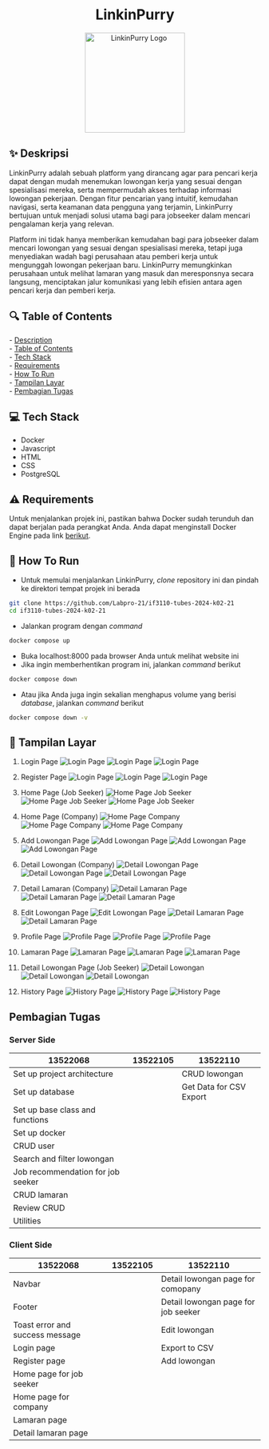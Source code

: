 <h1 align="center">
  LinkinPurry
</h1>

<p align="center">
  <img src="php/src/public/images/logo.webp" width="200" alt="LinkinPurry Logo" />
</p>


## ✨ Deskripsi
LinkinPurry adalah sebuah platform yang dirancang agar para pencari kerja dapat dengan mudah menemukan lowongan kerja yang sesuai dengan spesialisasi mereka, serta mempermudah akses terhadap informasi lowongan pekerjaan. Dengan fitur pencarian yang intuitif, kemudahan navigasi, serta keamanan data pengguna yang terjamin, LinkinPurry bertujuan untuk menjadi solusi utama bagi para jobseeker dalam mencari pengalaman kerja yang relevan.

Platform ini tidak hanya memberikan kemudahan bagi para jobseeker dalam mencari lowongan yang sesuai dengan spesialisasi mereka, tetapi juga menyediakan wadah bagi perusahaan atau pemberi kerja untuk mengunggah lowongan pekerjaan baru. LinkinPurry memungkinkan perusahaan untuk melihat lamaran yang masuk dan meresponsnya secara langsung, menciptakan jalur komunikasi yang lebih efisien antara agen pencari kerja dan pemberi kerja.

<h2 id="table-of-contents">🔍 Table of Contents</h2>
- <a href="#description">Description</a><br/>
- <a href="#table-of-contents">Table of Contents</a><br/>
- <a href="#tech-stack">Tech Stack</a><br/>
- <a href="#requirements">Requirements</a><br/>
- <a href="#how-to-run">How To Run</a><br/>
- <a href="#screenshots">Tampilan Layar</a><br/>
- <a href="#contributions">Pembagian Tugas</a><br/>

<h2 id="tech-stack">💻 Tech Stack</h2>

- Docker
- Javascript
- HTML
- CSS
- PostgreSQL

<h2 id="requirements">⚠️ Requirements</h2>

Untuk menjalankan projek ini, pastikan bahwa Docker sudah terunduh dan dapat berjalan pada perangkat Anda. Anda dapat menginstall Docker Engine pada link [berikut](https://docs.docker.com/engine/install/).

<h2 id="how-to-run">🏃 How To Run</h2>

- Untuk memulai menjalankan LinkinPurry, _clone_ repository ini dan pindah ke direktori tempat projek ini berada
```bash
git clone https://github.com/Labpro-21/if3110-tubes-2024-k02-21
cd if3110-tubes-2024-k02-21
```

- Jalankan program dengan _command_
```bash
docker compose up
```

- Buka localhost:8000 pada browser Anda untuk melihat website ini
- Jika ingin memberhentikan program ini, jalankan _command_ berikut
```bash
docker compose down
```
- Atau jika Anda juga ingin sekalian menghapus volume yang berisi _database_, jalankan _command_ berikut
```bash
docker compose down -v
```

<h2 id="screenshots">📱 Tampilan Layar</h2>

1. Login Page
![Login Page](/php/src/public/images/login.png)
![Login Page](/php/src/public/images/login-mobile.png)
![Login Page](/php/src/public/images/login-lighthouse.png)

2. Register Page
![Login Page](/php/src/public/images/register.png)
![Login Page](/php/src/public/images/register-mobile.png)
![Login Page](/php/src/public/images/register-lighthouse.png)

3. Home Page (Job Seeker)
![Home Page Job Seeker](/php/src/public/images/home-job-seeker.png)
![Home Page Job Seeker](/php/src/public/images/home-jobseeker-mobile.png)
![Home Page Job Seeker](/php/src/public/images/home-jobseeker-lighthouse.png)

4. Home Page (Company)
![Home Page Company](/php/src/public/images/home-company.png)
![Home Page Company](/php/src/public/images/home-company-mobile.png)
![Home Page Company](/php/src/public/images/home-company-lighthouse.png)

5. Add Lowongan Page
![Add Lowongan Page](/php/src/public/images/add-lowongan.png)
![Add Lowongan Page](/php/src/public/images/add-job-mobile.png)
![Add Lowongan Page](/php/src/public/images/add-job-lighthouse.png)

6. Detail Lowongan (Company)
![Detail Lowongan Page](/php/src/public/images/detail-lowongan-company.png)
![Detail Lowongan Page](/php/src/public/images/detail-lowongan-mobile.png)
![Detail Lowongan Page](/php/src/public/images/detail-lowongan-lighthouse.png)

7. Detail Lamaran (Company)
![Detail Lamaran Page](/php/src/public/images/detail-lamaran.png)
![Detail Lamaran Page](/php/src/public/images/detail-lamaran-mobile.png)
![Detail Lamaran Page](/php/src/public/images/detail-lamaran-lighthouse.png)

8. Edit Lowongan Page
![Edit Lowongan Page](/php/src/public/images/edit-lowongan.png)
![Detail Lamaran Page](/php/src/public/images/edit-job-mobile.png)
![Detail Lamaran Page](/php/src/public/images/edit-job-lighthouse.png)

9. Profile Page
![Profile Page](/php/src/public/images/profile.png)
![Profile Page](/php/src/public/images/profile-mobile.png)
![Profile Page](/php/src/public/images/profile-lighthouse.png)

10. Lamaran Page
![Lamaran Page](/php/src/public/images/lamaran.png)
![Lamaran Page](/php/src/public/images/lamaran-mobile.png)
![Lamaran Page](/php/src/public/images/lamaran-lighthouse.png)

11. Detail Lowongan Page (Job Seeker)
![Detail Lowongan](/php/src/public/images/detail-lamaran-js.png)
![Detail Lowongan](/php/src/public/images/detail-lowonganjs-mobile.png)
![Detail Lowongan](/php/src/public/images/detail-lowonganjs-lighthouse.png)

12. History Page
![History Page](/php/src/public/images/history.png)
![History Page](/php/src/public/images/history-mobile.png)
![History Page](/php/src/public/images/history-lighthouse.png)

<h2 id='contributions'>Pembagian Tugas</h2>
<h3>Server Side</h3>

| 13522068                                 | 13522105    | 13522110                |
| ---------------------------------------- | ----------- | ----------------------- |
| Set up project architecture              |             | CRUD lowongan           |
| Set up database                          |             | Get Data for CSV Export |
| Set up base class and functions          |             |                         |
| Set up docker                            |             |                         |
| CRUD user                                |             |                         |
| Search and filter lowongan               |             |                         |
| Job recommendation for job seeker        |             |                         |
| CRUD lamaran                             |             |                         |
| Review CRUD                              |             |                         |
| Utilities                                |             |                         |

<h3>Client Side</h3>

| 13522068                                 | 13522105    | 13522110                            |
| ---------------------------------------- | ----------- | ----------------------------------- |
| Navbar                                   |             | Detail lowongan page for comopany   |
| Footer                                   |             | Detail lowongan page for job seeker |
| Toast error and success message          |             | Edit lowongan                       |
| Login page                               |             | Export to CSV                       |
| Register page                            |             | Add lowongan                        |
| Home page for job seeker                 |             |                                     |
| Home page for company                    |             |                                     |
| Lamaran page                             |             |                                     |
| Detail lamaran page                      |             |                                     |
